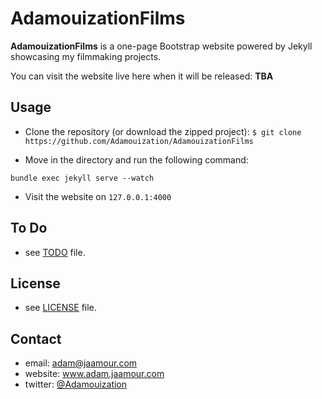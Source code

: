 AdamouizationFilms
==================

**AdamouizationFilms** is a one-page Bootstrap website powered by Jekyll showcasing my filmmaking projects.

You can visit the website live here when it will be released: **TBA**

## Usage

* Clone the repository (or download the zipped project):
`$ git clone https://github.com/Adamouization/AdamouizationFilms`

* Move in the directory and run the following command:
```
bundle exec jekyll serve --watch
```

* Visit the website on `127.0.0.1:4000`

## To Do
* see  [TODO](https://github.com/Adamouization/AdamouizationFilms/blob/master/docs/TODO.md) file.

## License 
* see [LICENSE](https://github.com/Adamouization/AdamouizationFilms/blob/master/LICENSE) file.

## Contact
* email: adam@jaamour.com
* website: www.adam.jaamour.com
* twitter: [@Adamouization](https://twitter.com/Adamouization)
